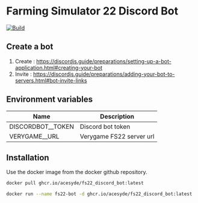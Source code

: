 # Farming Simulator 22 Discord Bot

[![Build](https://github.com/acesyde/fs22_discord_bot/actions/workflows/build.yaml/badge.svg)](https://github.com/acesyde/fs22_discord_bot/actions/workflows/build.yaml)

## Create a bot

1. Create : https://discordjs.guide/preparations/setting-up-a-bot-application.html#creating-your-bot
2. Invite : https://discordjs.guide/preparations/adding-your-bot-to-servers.html#bot-invite-links

## Environment variables

| Name                | Description              |
| ------------------- | ------------------------ |
| DISCORDBOT\_\_TOKEN | Discord bot token        |
| VERYGAME\_\_URL     | Verygame FS22 server url |

## Installation

Use the docker image from the docker github repository.

```sh
docker pull ghcr.io/acesyde/fs22_discord_bot:latest

docker run --name fs22-bot -d ghcr.io/acesyde/fs22_discord_bot:latest
```
